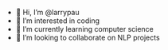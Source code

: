 - 👋 Hi, I’m @larrypau
- 👀 I’m interested in coding 
- 🌱 I’m currently learning computer science
- 💞️ I’m looking to collaborate on NLP projects

